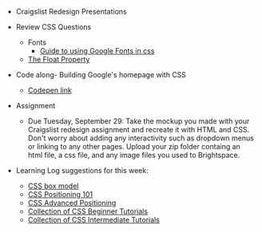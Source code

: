 * Craigslist Redesign Presentations
* Review CSS Questions
    * Fonts
        * [Guide to using Google Fonts in css](https://developers.google.com/fonts/docs/getting_started)
    * [The Float Property](https://www.w3schools.com/css/css_float.asp)
* Code along- Building Google's homepage with CSS
   * [Codepen link](https://codepen.io/callihiggins/pen/bGpOrZe)

* Assignment
    * Due Tuesday, September 29: Take the mockup you made with your Craigslist redesign assignment and recreate it with HTML and CSS. Don't worry about adding any interactivity such as dropdown menus or linking to any other pages. Upload your zip folder containg an html file, a css file, and any image files you used to Brightspace.

* Learning Log suggestions for this week:
    * [CSS box model](https://css-tricks.com/the-css-box-model/)
    * [CSS Positioning 101](http://alistapart.com/article/css-positioning-101)
    * [CSS Advanced Positioning](https://internetingishard.com/html-and-css/advanced-positioning/)
    * [Collection of CSS Beginner Tutorials](https://css-tricks.com/guides/beginner/)
    * [Collection of CSS Intermediate Tutorials](https://www.htmldog.com/guides/css/intermediate/)
